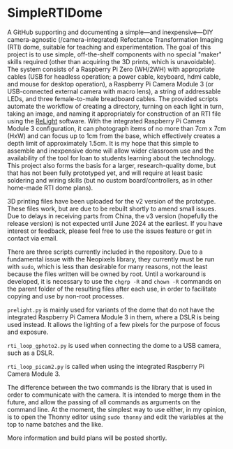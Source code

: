 # SimpleRTIDome

A GitHub supporting and documenting a simple—and inexpensive—DIY camera-agnostic (/camera-integrated) Refectance Transformation Imaging (RTI) dome, suitable for teaching and experimentation. The goal of this project is to use simple, off-the-shelf components with no special "maker" skills required (other than acquiring the 3D prints, which is unavoidable). The system consists of a Raspberry Pi Zero (WH/2WH) with appropriate cables (USB for headless operation; a power cable, keyboard, hdmi cable, and mouse for desktop operation), a Raspberry Pi Camera Module 3 (or USB-connected external camera with macro lens), a string of addressable LEDs, and three female-to-male breadboard cables. The provided scripts automate the workflow of creating a directory, turning on each light in turn, taking an image, and naming it appropriately for construction of an RTI file using the [ReLight](https://vcg.isti.cnr.it/relight/) software. With the integrated Raspberry Pi Camera Module 3 configuration, it can photograph items of no more than 7cm x 7cm (HxW) and can focus up to 1cm from the base, which effectively creates a depth limit of approximately 1.5cm. It is my hope that this simple to assemble and inexpensive dome will allow wider classroom use and the availability of the tool for loan to students learning about the technology. This project also forms the basis for a larger, research-quality dome, but that has not been fully prototyped yet, and will require at least basic soldering and wiring skills (but no custom board/controllers, as in other home-made RTI dome plans).

3D printing files have been uploaded for the v2 version of the prototype. These files work, but are due to be rebuilt shortly to amend small issues. Due to delays in receiving parts from China, the v3 version (hopefully the release version) is not expected until June 2024 at the earliest. If you have interest or feedback, please feel free to use the issues feature or get in contact via email.

There are three scripts currently included in the repository. Due to a fundamental issue with the Neopixels library, they currently must be run with `sudo`, which is less than desirable for many reasons, not the least because the files written will be owned by root. Until a workaround is developed, it is necessary to use the `chgrp -R` and `chown -R` commands on the parent folder of the resulting files after each use, in order to facilitate copying and use by non-root processes.

`prelight.py` is mainly used for variants of the dome that do not have the integrated Raspberry Pi Camera Module 3 in them, where a DSLR is being used instead. It allows the lighting of a few pixels for the purpose of focus and exposure.

`rti_loop_gphoto2.py` is used when connecting the dome to a USB camera, such as a DSLR.

`rti_loop_picam2.py` is called when using the integrated Raspberry Pi Camera Module 3.

The difference between the two commands is the library that is used in order to communicate with the camera. It is intended to merge them in the future, and allow the passing of all commands as arguments on the command line. At the moment, the simplest way to use either, in my opinion, is to open the Thonny editor using `sudo thonny` and edit the variables at the top to name batches and the like.

More information and build plans will be posted shortly.